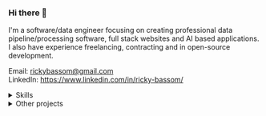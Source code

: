### Hi there 👋

I'm a software/data engineer focusing on creating professional data pipeline/processing software, full stack websites and AI based applications. I also have experience freelancing, contracting and in open-source development.

Email: rickybassom@gmail.com
<br>
LinkedIn: https://www.linkedin.com/in/ricky-bassom/

<details>
  <summary>Skills</summary>
  <br>
  <b>Programming languages:</b> Python, Java, C, C++, C#, Vala, JavaScript, Dart, PHP, Haskell, Prolog
  <br>
  <b>Frameworks / libraries:</b> Flask, Django, Bootstrap, Jekyll, GTK, Swing, Pygame, Phaser
  <br>
  <b>Systems:</b> Linux (Debian and Red Hat based), Windows, AWS
  <br>
  <b>Other:</b> HTML, CSS, Bash, Git, SQL, Docker, GitHub Actions, Travis CI, Jenkins, Redis, ActiveMQ, D3, Matplotlib
</details>

<details>
  <summary>Other projects</summary>
  <h3>Met System GUI</h3>
  <img src="img/metsystemgui.gif" alt="Met System GUI GIF" align="right" width="100">
  <p>Created data pipelines for real-time meteorological data at the William Herschel Telescope. I also created a new web dashboard for scientists in the control center.</p>
  <ul>
    <li>Python</li>
    <li>Dart</li>
    <li>HTML/CSS/JS</li>
    <li>Redis</li>
  </ul>
  <hr>
  
  <h3>Mathematics without Tears and Fears</h3>
  <img src="img/mathematicswithouttearsandfears.gif" alt="Mathematics without Tears and Fears GIF" align="right" width="100">
  <p>A set of online pedagogical games aimed at teaching mathematical principles and recording game data for the University of Exeter.</p>
  <ul>
    <li>Python</li>
    <li>Flask</li>
    <li>HTML/CSS/JS</li>
    <li>MySQL</li>
    <li>Redis</li>
    <li>Docker</li>
    <li>AWS</li>
  </ul>
  <hr>
  
  <h3>ROV 2 SPS</h3>
  <img src="img/rov2sps.gif" alt="ROV2SPS GIF" align="right" width="100">
  <p>A cross-platform desktop application developed for Magseis, used for real-time csv manipulation.</p>
  <ul>
    <li>Python</li>
    <li>GTK</li>
    <li>CSV</li>
    <li>Linux and Windows cross-platform packaging</li>
  </ul>
  <hr>
</details>

